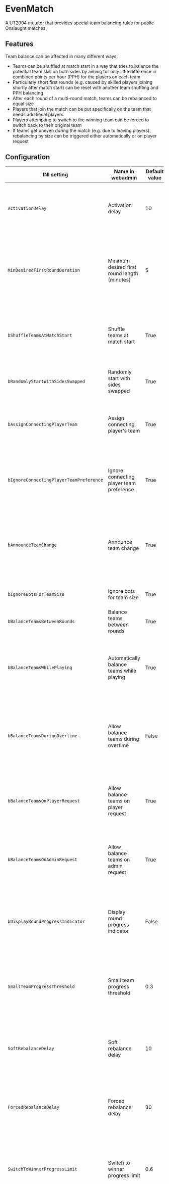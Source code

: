 # EvenMatch

A UT2004 mutator that provides special team balancing rules for public Onslaught matches.

## Features
Team balance can be affected in many different ways:
- Teams can be shuffled at match start in a way that tries to balance the potential team skill on both sides by aiming for only little difference in combined points per hour (PPH) for the players on each team
- Particularly short first rounds (e.g. caused by skilled players joining shortly after match start) can be reset with another team shuffling and PPH balancing
- After each round of a multi-round match, teams can be rebalanced to equal size
- Players that join the match can be put specifically on the team that needs additional players
- Players attempting to switch to the winning team can be forced to switch back to their original team
- If teams get uneven during the match (e.g. due to leaving players), rebalancing by size can be triggered either automatically or on player request

## Configuration
INI setting | Name in webadmin | Default value | Description
------------|------------------|---------------|-------------
`ActivationDelay` | Activation delay | 10 | Team balance checks only start after this number of seconds elapsed in the match.
`MinDesiredFirstRoundDuration` | Minimum desired first round length (minutes) | 5 | If the first round is shorter than this number of minutes, scores are reset and the round is restarted with shuffled teams.
`bShuffleTeamsAtMatchStart` | Shuffle teams at match start | True | Initially assign players to teams based on PPH from the previous matches to achieve even teams.
`bRandomlyStartWithSidesSwapped` | Randomly start with sides swapped | True | Initially swap team bases randomly in 50% of matches.
`bAssignConnectingPlayerTeam` | Assign connecting player's team | True | Override the team preference of a connecting player to balance team sizes.
`bIgnoreConnectingPlayerTeamPreference` | Ignore connecting player team preference | True | Ignore player preferences for a team color, allowing the game or Even Match to pick a team.
`bAnnounceTeamChange` | Announce team change | True | Players receive a reminder message of their team color whenever they respawn in a different team.
`bIgnoreBotsForTeamSize` | Ignore bots for team size | True | Don't count bots when comparing team sizes.
`bBalanceTeamsBetweenRounds` | Balance teams between rounds | True | Balance team sizes when a new round starts.
`bBalanceTeamsWhilePlaying` | Automatically balance teams while playing | True | Apply balancing during a round if the game becomes one-sided due to team size differences.
`bBalanceTeamsDuringOvertime` | Allow balance teams during overtime | False | Whether to allow team balancing after overtime started. Applies to automatic and player-requested balancing.
`bBalanceTeamsOnPlayerRequest` | Allow balance teams on player request | True | Whether to allow players to balance teams via 'mutate teams' or the configured teams call chat text.
`bBalanceTeamsOnAdminRequest` | Allow balance teams on admin request | True | Whether to allow admins to balance teams via 'mutate teams' or the configured teams call chat text.
`bDisplayRoundProgressIndicator` | Display round progress indicator | False | Displays a HUD gauge indicating, how close to victory either team seems to be. (This isn't a team balance indicator!)
`SmallTeamProgressThreshold` | Small team progress threshold | 0.3 | Switch players from the bigger team if the smaller team has less than this share of the total match progress.
`SoftRebalanceDelay` | Soft rebalance delay | 10 | If teams stay unbalanced longer than this this, respawning players are switched to achieve rebalance.
`ForcedRebalanceDelay` | Forced rebalance delay | 30 | If soft balancing is unsuccessful for longer than this this, alive players are switched to achieve rebalance.
`SwitchToWinnerProgressLimit` | Switch to winner progress limit | 0.6 | Only allow players to switch teams if their new team has less than this share of the total match progress. (1.0: no limit)
`ValuablePlayerRankingPct` | Valuable player ranking % | 50 | If players rank higher than percentage of the team (not counting bots), they are considered too valuable to be switched during rebalancing.
`RecentBalancingPlayerTime` | Recent balancing player time | 120 | A player who was assigned to a new team by the balancer will be considered a 'recent balancer' for this number of seconds.
`UndoSwitchCheckTime` | Undo switch check time | 30 | A player will usually not be allowed to undo a forced team switch by EvenMatch for this number of seconds.
`MinPlayerCount` | Minimum player count | 2 | Minimum player count required before doing any kind of balancing.
`TeamsCallString` | Teams call chat text | *(empty)* | Players can 'say' this text in the chat to manually trigger a team balance check as alternative to the console command 'mutate teams'.
`DeletePlayerPPHAfterDaysNotSeen` | Delete a player's PPH after X days inactivity | 30 | To keep PPH data from piling up indefinitely and affecting performance, delete PPH of players who have not been seen in this number of days.

## Participating
If you are a member of the Omnipotents or CEONSS communities, you can participate directly in the corresponding forums. Each of them has an Even Match thread in the [Mappers' Corner](http://forum.omnipotents.com/forumdisplay.php?f=47) and [The Creative Corner](http://ceonss.net/viewforum.php?f=14), respectively. Of course you are also free to contribute code via pull requests or report issues via [Github's issue tracker](https://github.com/TheRealWormbo/EvenMatch/issues).

One final thing: If you are going to build your own version from source, please use a unique package name so it won't interfere with the "official" version. Colliding package names may cause a Version Mismatch error for players who come in contact with both versions. I recommend modifying Build\ProjectName.cfg in your fork to include a specific suffix identifying your builds.

To build your copy of the mutator, simply clone the repository (or check out the trunk via Subversion, if you prefer that) to any folder you like and run `make.cmd`. It will automatically attempt to locate your copy of UT2004 and create the necessary folder structure to compile the package. If you installed UT2004 somewhere in the Program Files folder, you will probably have to run the build script as administrator. (It is generally recommended to install Unreal Engine 1 and 2 games in a path without spaces that can be written to without adminsitrator privileges.)
